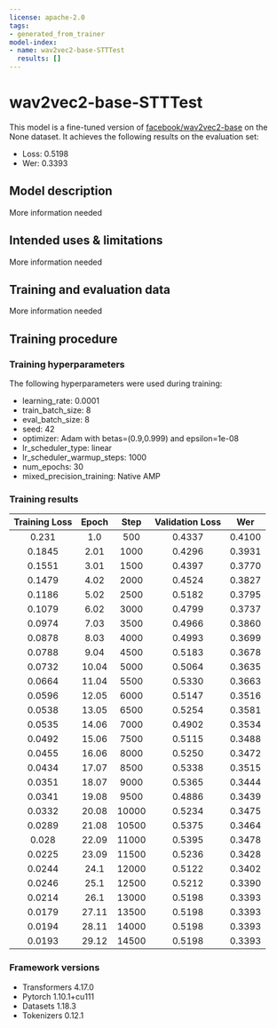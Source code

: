 ```yaml
---
license: apache-2.0
tags:
- generated_from_trainer
model-index:
- name: wav2vec2-base-STTTest
  results: []
---
```


<!-- This model card has been generated automatically according to the information the Trainer had access to. You
should probably proofread and complete it, then remove this comment. -->

# wav2vec2-base-STTTest

This model is a fine-tuned version of [facebook/wav2vec2-base](https://huggingface.co/facebook/wav2vec2-base) on the None dataset.
It achieves the following results on the evaluation set:
- Loss: 0.5198
- Wer: 0.3393

## Model description

More information needed

## Intended uses & limitations

More information needed

## Training and evaluation data

More information needed

## Training procedure

### Training hyperparameters

The following hyperparameters were used during training:
- learning_rate: 0.0001
- train_batch_size: 8
- eval_batch_size: 8
- seed: 42
- optimizer: Adam with betas=(0.9,0.999) and epsilon=1e-08
- lr_scheduler_type: linear
- lr_scheduler_warmup_steps: 1000
- num_epochs: 30
- mixed_precision_training: Native AMP

### Training results

| Training Loss | Epoch | Step  | Validation Loss | Wer    |
|:-------------:|:-----:|:-----:|:---------------:|:------:|
| 0.231         | 1.0   | 500   | 0.4337          | 0.4100 |
| 0.1845        | 2.01  | 1000  | 0.4296          | 0.3931 |
| 0.1551        | 3.01  | 1500  | 0.4397          | 0.3770 |
| 0.1479        | 4.02  | 2000  | 0.4524          | 0.3827 |
| 0.1186        | 5.02  | 2500  | 0.5182          | 0.3795 |
| 0.1079        | 6.02  | 3000  | 0.4799          | 0.3737 |
| 0.0974        | 7.03  | 3500  | 0.4966          | 0.3860 |
| 0.0878        | 8.03  | 4000  | 0.4993          | 0.3699 |
| 0.0788        | 9.04  | 4500  | 0.5183          | 0.3678 |
| 0.0732        | 10.04 | 5000  | 0.5064          | 0.3635 |
| 0.0664        | 11.04 | 5500  | 0.5330          | 0.3663 |
| 0.0596        | 12.05 | 6000  | 0.5147          | 0.3516 |
| 0.0538        | 13.05 | 6500  | 0.5254          | 0.3581 |
| 0.0535        | 14.06 | 7000  | 0.4902          | 0.3534 |
| 0.0492        | 15.06 | 7500  | 0.5115          | 0.3488 |
| 0.0455        | 16.06 | 8000  | 0.5250          | 0.3472 |
| 0.0434        | 17.07 | 8500  | 0.5338          | 0.3515 |
| 0.0351        | 18.07 | 9000  | 0.5365          | 0.3444 |
| 0.0341        | 19.08 | 9500  | 0.4886          | 0.3439 |
| 0.0332        | 20.08 | 10000 | 0.5234          | 0.3475 |
| 0.0289        | 21.08 | 10500 | 0.5375          | 0.3464 |
| 0.028         | 22.09 | 11000 | 0.5395          | 0.3478 |
| 0.0225        | 23.09 | 11500 | 0.5236          | 0.3428 |
| 0.0244        | 24.1  | 12000 | 0.5122          | 0.3402 |
| 0.0246        | 25.1  | 12500 | 0.5212          | 0.3390 |
| 0.0214        | 26.1  | 13000 | 0.5198          | 0.3393 |
| 0.0179        | 27.11 | 13500 | 0.5198          | 0.3393 |
| 0.0194        | 28.11 | 14000 | 0.5198          | 0.3393 |
| 0.0193        | 29.12 | 14500 | 0.5198          | 0.3393 |


### Framework versions

- Transformers 4.17.0
- Pytorch 1.10.1+cu111
- Datasets 1.18.3
- Tokenizers 0.12.1
